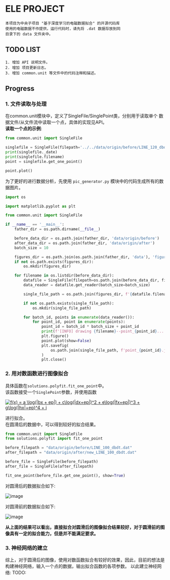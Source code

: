 ELE PROJECT
===========
    本项目为中央子项目 "基于深度学习的电磁数据拟合" 的开源代码库
    使用的电磁数据不作提供，运行代码时，请先将 .dat 数据存放到同
    目录下的 data 文件夹中。

##  TODO LIST
    1. 增加 API 说明文件。
    2. 增加 项目更新日志。
    3. 增加 common.unit 等文件中的代码注释和描述。
  
##  Progress  
### 1. 文件读取与处理 
在common.unit模块中，定义了SingleFile/SinglePoint类，分别用于读取单个
数据文件/从文件流中读取一个点，具体的实现见API。  
__读取一个点的示例__:  
```python
from common.unit import SingleFile

singlefile = SingleFile(filepath='../../data/origin/before/LINE_120_dbdt.dat')
print(singlefile._date)
print(singlefile.filename)
point = singlefile.get_one_point()

point.plot()
```
为了更好的进行数据分析，先使用 `pic_generator.py` 模块中的代码生成所有的数据图片。
```python
import os

import matplotlib.pyplot as plt

from common.unit import SingleFile

if __name__ == '__main__':
    father_dir = os.path.dirname(__file__)

    before_data_dir = os.path.join(father_dir, 'data/origin/before')
    after_data_dir = os.path.join(father_dir, 'data/origin/after')
    batch_size = 10

    figures_dir = os.path.join(os.path.join(father_dir, 'data'), 'figures')
    if not os.path.exists(figures_dir):
        os.mkdir(figures_dir)

    for filename in os.listdir(before_data_dir):
        datafile = SingleFile(filepath=os.path.join(before_data_dir, filename))
        data_reader = datafile.get_reader(batch_size=batch_size)

        single_file_path = os.path.join(figures_dir, f'{datafile.filename}')

        if not os.path.exists(single_file_path):
            os.mkdir(single_file_path)

        for batch_id, points in enumerate(data_reader()):
            for point_id, point in enumerate(points):
                point_id = batch_id * batch_size + point_id
                print(f'[INFO] drawing {filename}--point_{point_id}...')
                plt.figure()
                point.plot(show=False)
                plt.savefig(
                    os.path.join(single_file_path, f'point_{point_id}.jpg')
                )
                plt.close()
```
### 2. 用对数函数进行图像拟合
具体函数在`solutions.polyfit.fit_one_point`中。  
该函数接受一个`SinglePoint`参数，并使用函数  

<a href="https://www.codecogs.com/eqnedit.php?latex=f(x)&space;=&space;a&space;\log(|bx&space;&plus;&space;ep|)&space;&plus;&space;c\log(|dx&plus;ep|)^2&space;&plus;&space;e\log(|fx&plus;ep|)^3&space;&plus;&space;g\log(|hx|&plus;ep)^4&space;&plus;&space;i" target="_blank"><img src="https://latex.codecogs.com/gif.latex?f(x)&space;=&space;a&space;\log(|bx&space;&plus;&space;ep|)&space;&plus;&space;c\log(|dx&plus;ep|)^2&space;&plus;&space;e\log(|fx&plus;ep|)^3&space;&plus;&space;g\log(|hx|&plus;ep)^4&space;&plus;&space;i" title="f(x) = a \log(|bx + ep|) + c\log(|dx+ep|)^2 + e\log(|fx+ep|)^3 + g\log(|hx|+ep)^4 + i" /></a>  

进行拟合。  
在圆滑后的数据中，可以得到较好的拟合结果。
```python
from common.unit import SingleFile
from solutions.polyfit import fit_one_point

before_filepath = "data/origin/before/LINE_100_dbdt.dat"
after_filepath = "data/origin/after/new_LINE_100_dbdt.dat"

before_file = SingleFile(before_filepath)
after_file = SingleFile(after_filepath)

fit_one_point(before_file.get_one_point(), show=True)
```
对圆滑后的数据拟合如下:  

![image](https://github.com/Sumbrella/ele_project/tree/master/else/pic/after_fit_example.png)  

对圆滑前的数据拟合如下:  

![image](https://github.com/Sumbrella/ele_project/tree/master/else/pic/before_fit_example.png)  

**从上面的结果可以看出，直接拟合对圆滑后的图像拟合结果较好，对于圆滑前的图像具有一定的拟合能力，但是并不能满足要求。**

### 3. 神经网络的建立
综上，对于圆滑后的图像，使用对数函数拟合有较好的效果，因此，目前的想法是构建神经网络，输入一个点的数据，输出拟合函数的各项参数。
以此建立神经网络:
TODO:
